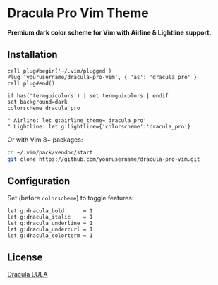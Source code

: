 # Dracula Pro Vim Theme

**Premium dark color scheme for Vim with Airline & Lightline support.**

## Installation

```vim
call plug#begin('~/.vim/plugged')
Plug 'yourusername/dracula-pro-vim', { 'as': 'dracula_pro' }
call plug#end()

if has('termguicolors') | set termguicolors | endif
set background=dark
colorscheme dracula_pro

" Airline: let g:airline_theme='dracula_pro'
" Lightline: let g:lightline={'colorscheme':'dracula_pro'}
```

Or with Vim 8+ packages:

```bash
cd ~/.vim/pack/vendor/start
git clone https://github.com/yourusername/dracula-pro-vim.git
```

## Configuration

Set (before `colorscheme`) to toggle features:

```vim
let g:dracula_bold      = 1
let g:dracula_italic    = 1
let g:dracula_underline = 1
let g:dracula_undercurl = 1
let g:dracula_colorterm = 1
```

## License

[Dracula EULA](https://gum.co/dracula-pro)
